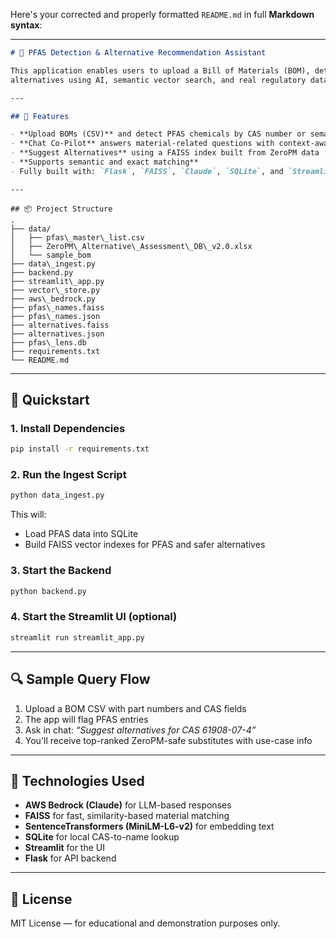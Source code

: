 Here's your corrected and properly formatted `README.md` in full **Markdown syntax**:

---

```markdown
# 🔬 PFAS Detection & Alternative Recommendation Assistant

This application enables users to upload a Bill of Materials (BOM), detect hazardous PFAS materials, and suggest safer
alternatives using AI, semantic vector search, and real regulatory data.

---

## 🧠 Features

- **Upload BOMs (CSV)** and detect PFAS chemicals by CAS number or semantic match
- **Chat Co-Pilot** answers material-related questions with context-aware LLMs (Claude via AWS Bedrock)
- **Suggest Alternatives** using a FAISS index built from ZeroPM data
- **Supports semantic and exact matching**
- Fully built with: `Flask`, `FAISS`, `Claude`, `SQLite`, and `Streamlit`

---

````
```text
## 📦 Project Structure
.
├── data/
│   ├── pfas\_master\_list.csv
│   ├── ZeroPM\_Alternative\_Assessment\_DB\_v2.0.xlsx
│   └── sample_bom
├── data\_ingest.py
├── backend.py
├── streamlit\_app.py
├── vector\_store.py
├── aws\_bedrock.py
├── pfas\_names.faiss
├── pfas\_names.json
├── alternatives.faiss
├── alternatives.json
├── pfas\_lens.db
├── requirements.txt
└── README.md

````

---

## 🚀 Quickstart

### 1. Install Dependencies

```bash
pip install -r requirements.txt
````

### 2. Run the Ingest Script

```bash
python data_ingest.py
```

This will:

* Load PFAS data into SQLite
* Build FAISS vector indexes for PFAS and safer alternatives

### 3. Start the Backend

```bash
python backend.py
```

### 4. Start the Streamlit UI (optional)

```bash
streamlit run streamlit_app.py
```

---

## 🔍 Sample Query Flow

1. Upload a BOM CSV with part numbers and CAS fields
2. The app will flag PFAS entries
3. Ask in chat:
   *“Suggest alternatives for CAS 61908-07-4”*
4. You'll receive top-ranked ZeroPM-safe substitutes with use-case info

---

## 🧱 Technologies Used

* **AWS Bedrock (Claude)** for LLM-based responses
* **FAISS** for fast, similarity-based material matching
* **SentenceTransformers (MiniLM-L6-v2)** for embedding text
* **SQLite** for local CAS-to-name lookup
* **Streamlit** for the UI
* **Flask** for API backend

---

## 📄 License

MIT License — for educational and demonstration purposes only.


